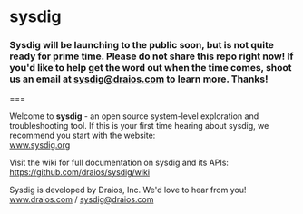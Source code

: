 sysdig
======
### Sysdig will be launching to the public soon, but is not quite ready for prime time. Please do not share this repo right now! If you'd like to help get the word out when the time comes, shoot us an email at sysdig@draios.com to learn more. Thanks!
===

Welcome to **sysdig** - an open source system-level exploration and troubleshooting tool. If this is your first time hearing about sysdig, we recommend you start with the website:  
www.sysdig.org

Visit the wiki for full documentation on sysdig and its APIs:  
https://github.com/draios/sysdig/wiki

Sysdig is developed by Draios, Inc. We'd love to hear from you!  
www.draios.com / <sysdig@draios.com>  
